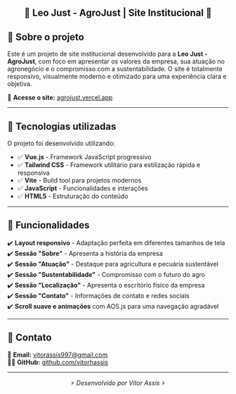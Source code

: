 <h2 align="center">🌿 Leo Just - AgroJust | Site Institucional 🌿</h2>

## 📌 Sobre o projeto

Este é um projeto de site institucional desenvolvido para a **Leo Just - AgroJust**, com foco em apresentar os valores da empresa, sua atuação no agronegócio e o compromisso com a sustentabilidade. O site é totalmente responsivo, visualmente moderno e otimizado para uma experiência clara e objetiva.  

🔗 **Acesse o site:** [agrojust.vercel.app](agrojustt.com) 

---

## 🚀 Tecnologias utilizadas

O projeto foi desenvolvido utilizando:

- ✅ **Vue.js** - Framework JavaScript progressivo  
- ✅ **Tailwind CSS** - Framework utilitário para estilização rápida e responsiva  
- ✅ **Vite** - Build tool para projetos modernos  
- ✅ **JavaScript** - Funcionalidades e interações  
- ✅ **HTML5** - Estruturação do conteúdo  

---

## 🎯 Funcionalidades

✔️ **Layout responsivo** - Adaptação perfeita em diferentes tamanhos de tela  
✔️ **Sessão "Sobre"** - Apresenta a história da empresa  
✔️ **Sessão "Atuação"** - Destaque para agricultura e pecuária sustentável  
✔️ **Sessão "Sustentabilidade"** - Compromisso com o futuro do agro  
✔️ **Sessão "Localização"** - Apresenta o escritório físico da empresa  
✔️ **Sessão "Contato"** - Informações de contato e redes sociais  
✔️ **Scroll suave e animações** com AOS.js para uma navegação agradável  

---

## 📩 Contato

📧 **Email:** [vitorassis997@gmail.com](mailto:vitorassis997@gmail.com)  
👨‍💻 **GitHub:** [github.com/vitorhassis](https://github.com/vitorhassis)

---

<p align="center">⚡ <em>Desenvolvido por Vitor Assis</em> ⚡</p>

